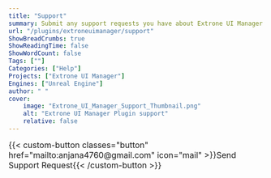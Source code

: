 ```yaml
---
title: "Support"
summary: Submit any support requests you have about Extrone UI Manager here.
url: "/plugins/extroneuimanager/support"
ShowBreadCrumbs: true
ShowReadingTime: false
ShowWordCount: false
Tags: [""]
Categories: ["Help"]
Projects: ["Extrone UI Manager"]
Engines: ["Unreal Engine"]
author: " "
cover:
    image: "Extrone_UI_Manager_Support_Thumbnail.png"
    alt: "Extrone UI Manager Plugin support"
    relative: false
---
```


<div class="buttons" style="display:flex; justify-content:left; font-size:medium; max-width:none; gap:var(--gap); margin-top:var(--gap);">
{{< custom-button classes="button" href="mailto:anjana4760@gmail.com" icon="mail" >}}Send Support Request{{< /custom-button >}}
</div>